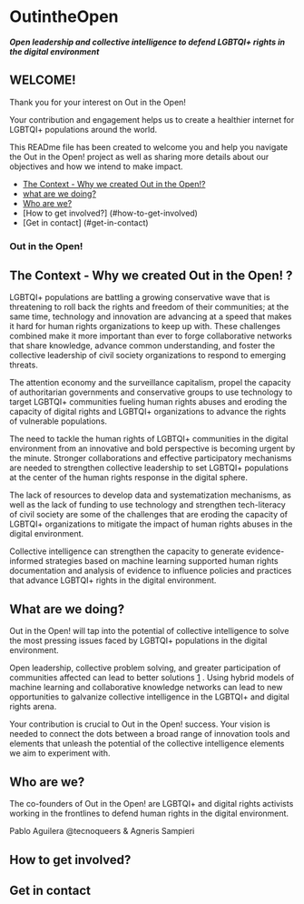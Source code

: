 # OutintheOpen
***Open leadership and collective intelligence to defend LGBTQI+ rights in the digital environment***

## WELCOME!

Thank you for your interest on Out in the Open!

Your contribution and engagement helps us to create a healthier internet for LGBTQI+ populations around the world.

This READme file has been created to welcome you and help you navigate the Out in the Open! project as well as sharing more details about our objectives and how we intend to make impact.

* [The Context - Why we created Out in the Open!?](#The-Context)
* [what are we doing?](#what-are-we-doing)
* [Who are we?](#who-are-we)
* [How to get involved?] (#how-to-get-involved)
* [Get in contact] (#get-in-contact)

 ### Out in the Open!

## The Context - Why we created Out in the Open! ?

 LGBTQI+ populations are battling a growing conservative wave that is threatening to roll back the rights and freedom of their communities; at the same time, technology and innovation are advancing at a speed that makes it hard for human rights organizations to keep up with. These challenges combined make it more important than ever to forge collaborative networks that share knowledge, advance common understanding, and foster the collective leadership of civil society organizations to respond to emerging threats. 
 
The attention economy and the surveillance capitalism, propel the capacity of authoritarian governments and conservative groups to use technology to target LGBTQI+ communities fueling human rights abuses and eroding the capacity of digital rights and LGBTQI+ organizations to advance the rights of vulnerable populations.

The need to tackle the human rights of LGBTQI+ communities in the digital environment from an innovative and bold perspective is becoming urgent by the minute. Stronger collaborations and effective participatory mechanisms are needed to strengthen collective leadership to set LGBTQI+ populations  at the center of the human rights response in the digital sphere.

The lack of resources to develop data and systematization mechanisms, as well as the lack of funding to use technology and strengthen tech-literacy of civil society are some of the challenges that are eroding the capacity of LGBTQI+ organizations to mitigate the impact of human rights abuses in the digital environment.

Collective intelligence can strengthen the capacity to generate evidence-informed strategies based on machine learning supported human rights documentation and analysis of evidence to influence policies and practices that advance LGBTQI+ rights in the digital environment.

## What are we doing?

 Out in the Open! will tap into the potential of collective intelligence to solve the most pressing issues faced by  LGBTQI+ populations in the digital environment.

Open leadership, collective problem solving, and greater participation of communities affected can lead to better solutions [1][link_collectivesolving] . Using hybrid models of machine learning and collaborative knowledge networks can lead to new opportunities to galvanize collective intelligence in the LGBTQI+ and digital rights arena.

 Your contribution is crucial to Out in the Open! success. Your vision is needed to connect the dots between a broad range of innovation tools and elements that unleash the potential of the collective intelligence elements we aim to experiment with.

## Who are we?

The co-founders of  Out in the Open! are LGBTQI+ and digital rights activists working in the frontlines to defend human rights in the digital environment.

Pablo Aguilera @tecnoqueers & Agneris Sampieri 

## How to get involved?


## Get in contact






[link_collectivesolving]: https://www.researchgate.net/publication/321533684_Broad_Participation_in_Collective_Problem_Solving_Can_Influence_Participants_and_Lead_to_Better_Solutions_Evidence_from_the_MIT_Climate_CoLab
